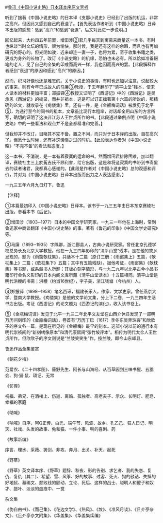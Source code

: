 #[鲁迅《中国小说史略》日本译本序原文赏析](https://www.vrrw.net/wx/8622.html)

听到了拙著《中国小说史略》的日本译《支那小说史》已经到了出版的机运，非常之高兴，但因此又感到自己的衰退了。【首先表达作者听到《中国小说史略》日译本出版的感想：感到“高兴”和感到“衰退”，后文对此进一步说明。】

回忆起来，大约四五年前罢，增田涉②君几乎每天到寓斋来商量这一本书，有时也纵谈当时文坛的情形，很为愉快。那时候，我是还有这样的余暇，而且也有再加研究的野心的。但光阴如驶，近来却连一妻一子，也将为累，至于收集书籍之类，更成为身外的长物了。改订《小说史略》的机缘，恐怕也未必有。所以恰如准备辍笔的老人，见了自己的全集的印成而高兴一样，我也因而高兴的罢。【此段解释作者感到“衰退”的原因和感到“高兴”的原因。】



然而，积习好像也还是难忘的。关于小说史的事情，有时也还加以注意，说起较大的事来，则有今年已成故人的马廉③教授，于去年翻印了“清平山堂”残本，使宋人话本的材料更加丰富；郑振铎④教授又证明了《西游记》中的《西游记》是吴承恩《西游记》的摘录，而并非祖本，这是可以订正拙著第十六篇的所说的，那精确的论文，就收录在《痀偻集》里。还有一件，是《金瓶梅词话》被发见于北平⑤，为通行至今的同书的祖本，文章虽比现行本粗率，对话却全用山东的方言所写，确切的证明了这决非江苏人王世贞所作的书。【此段通过举例点明《中国小说史略》中的一些看法和观点并不是全都精准和完善。】

但我却并不改订，目睹其不完不备，置之不问，而只对于日本译的出版，自在高兴了。但愿什么时候，还有补这懒惰之过的时机。【此段表达作者对《中国小说史略》“不完不备”的看法和态度。】

这一本书，不消说，是一本有着寂寞的运命的书。然而增田君排除困难，加以翻译，赛棱社主三上於菟吉氏不顾利害，给它出版，这是和将这寂寞的书带到书斋里去的读者诸君，我都真心感谢的。【此段是作者对《中国小说史略》总的观感和评价，并对为《中国小说史略》日译本出版而出力之人表达感谢。】

一九三五年六月九日灯下，鲁迅



【注释】

①本篇最初印入《中国小说史略》日译本。该书于一九三五年由日本东京赛棱社出版。参看本书《后记》。

②增田涉（1903─1977）日本的中国文学研究家。一九三一年他在上海时，常到鲁迅家中商谈翻译《中国小说史略》的事。著有《鲁迅的印象》《中国文学史研究》等。

③马廉（1893─1935）字隅卿，浙江鄞县人，古典小说研究家。曾任北京孔德学校总务长及北京大学教授。他在一九三四年影印的“清平山堂”残本，是在他的故乡发现的，题为《雨窗欹枕集》，共话本十二篇（原订三册：《雨窗集上》五篇，《欹枕集上》二篇；《欹枕集下》五篇；其中有五篇残缺）。据他考证，《雨窗集》《欹枕集》等书题，或系藏书人所题；其版心刻字情形，与一九二九年以北平古今小品书籍印行会名义影印的日本内阁文库所藏《清平山堂话本》十五篇相同。清平山堂是明代洪楩的书斋；洪楩（约当16世纪），字子美，浙江钱塘（今杭州）人。

④郑振铎（1898─1958）笔名西谛，福建长乐人，作家、文学史家。曾任燕京大学、暨南大学教授。《痀偻集》是他的文学论文集，分上下二卷，一九三四年生活书店出版。考证《西游记》的论文题为《西游记的演化》，收入该书卷上。

⑤《金瓶梅词话》发见于北平一九三二年北平文友堂在山西介休县发现了一部明万历间刻印的《金瓶梅词话》，卷首有“万历丁巳（1617）季冬东吴弄珠客”和欣欣子的序文各一篇。是现在所见的《金瓶梅》最早的刻本。这部小说以前的通行本有明代崇祯间的“新刻绣像原本”和清代康熙间“张竹坡评本”。相传为明代太仓人王世贞所作，但欣欣子的序文则说是“兰陵笑笑生”作。按兰陵，即今山东峄县。

鲁迅作品全集鉴赏

《朝花夕拾》

范爱农、《二十四孝图》、藤野先生、阿长与山海经、从百草园到三味书屋、五猖会、狗·猫·鼠、琐记、无常

《仿徨》

祝福、弟兄、在酒楼上、伤逝、离婚、孤独者、高老夫子、示众、长明灯、肥皂、幸福的家庭

《呐喊》

《呐喊》自序、阿Q正传、白光、端午节、风波、故乡、孔乙己、狂人日记、明天、社戏、头发的故事、兔和猫、一件小事、鸭的喜剧、药

《故事新编》

序言、理水、采薇、铸剑、非攻、奔月、出关、补天、起死

《野草》

《野草》英文译本序、《野草》题辞、秋夜、影的告别、求乞者、我的失恋、复仇、复仇〔其二〕、希望、雪、风筝、好的故事、过客、死火、狗的驳诘、失掉的好地狱、墓碣文、颓败线的颤动、立论、死后、这样的战士、聪明人和傻子和奴才、腊叶、淡淡的血痕中、一觉

杂文集

《伪自由书》、《而己集》、《花边文学》、《热风》、《坟》、《准风月谈》、《且介亭杂文》、《且介亭杂文附集》、《华盖集》、《华盖集续编》

